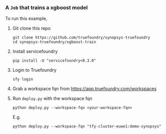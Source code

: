 ### A `Job` that trains a xgboost model

To run this example,

1. Git clone this repo

   ```shell
   git clone https://github.com/truefoundry/synopsys-truefoundry
   cd synopsys-truefoundry/xgboost-train
   ```

1. Install servicefoundry

   ```shell
   pip install -U "servicefoundry<0.3.0"
   ```

1. Login to Truefoundry
   
   ```shell
   sfy login
   ```

1. Grab a workspace fqn from https://app.truefoundry.com/workspaces

1. Run `deploy.py` with the workspace fqn

   ```shell
   python deploy.py --workspace-fqn <your-workspace-fqn>
   ```

   E.g.

   ```shell
   python deploy.py --workspace-fqn "tfy-cluster-euwe1:demo-synopsys"
   ```
